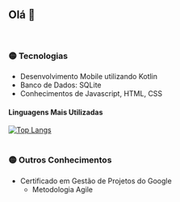 ## Olá 👋
<br>

### :yellow_circle: Tecnologias

<ul>
  <li>Desenvolvimento Mobile utilizando Kotlin</li>
  <li>Banco de Dados: SQLite</li>
  <li>Conhecimentos de Javascript, HTML, CSS</li>
</ul>

#### Linguagens Mais Utilizadas

[![Top Langs](https://github-readme-stats.vercel.app/api/top-langs/?username=anuraghazra)](https://github.com/anuraghazra/github-readme-stats)
<br>
<br>
### :yellow_circle: Outros Conhecimentos

<ul>  
  <li>Certificado em Gestão de Projetos do Google
    <ul>
      <li>Metodologia Agile </li>
    </ul>
  </li>
</ul>







<!--

**lucasdecardoso/lucasdecardoso** is a ✨ _special_ ✨ repository because its `README.md` (this file) appears on your GitHub profile.

Here are some ideas to get you started:

- 🔭 I’m currently working on ...
- 🌱 I’m currently learning ...
- 👯 I’m looking to collaborate on ...
- 🤔 I’m looking for help with ...
- 💬 Ask me about ...
- 📫 How to reach me: ...
- 😄 Pronouns: ...
- ⚡ Fun fact: ...
-->
